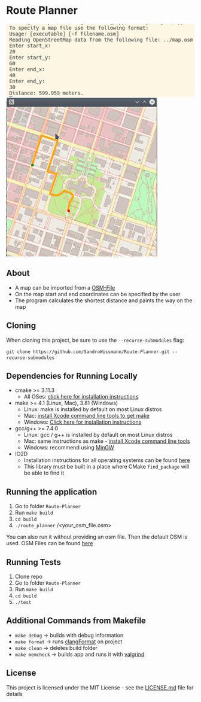 # Route Planner

<img src="docs/konsole.png"/>
<img src="docs/result.png"/>

## About

* A map can be imported from a [OSM-File](https://www.openstreetmap.org/#map=6/51.330/10.453)
* On the map start and end coordinates can be specified by the user
* The program calculates the shortest distance and paints the way on the map


## Cloning

When cloning this project, be sure to use the `--recurse-submodules` flag:
```
git clone https://github.com/SandroWissmann/Route-Planner.git --recurse-submodules
```

## Dependencies for Running Locally
* cmake >= 3.11.3
  * All OSes: [click here for installation instructions](https://cmake.org/install/)
* make >= 4.1 (Linux, Mac), 3.81 (Windows)
  * Linux: make is installed by default on most Linux distros
  * Mac: [install Xcode command line tools to get make](https://developer.apple.com/xcode/features/)
  * Windows: [Click here for installation instructions](http://gnuwin32.sourceforge.net/packages/make.htm)
* gcc/g++ >= 7.4.0
  * Linux: gcc / g++ is installed by default on most Linux distros
  * Mac: same instructions as make - [install Xcode command line tools](https://developer.apple.com/xcode/features/)
  * Windows: recommend using [MinGW](http://www.mingw.org/)
* IO2D
  * Installation instructions for all operating systems can be found [here](https://github.com/cpp-io2d/P0267_RefImpl/blob/master/BUILDING.md)
  * This library must be built in a place where CMake `find_package` will be able to find it

## Running the application

1. Go to folder `Route-Planner`
2. Run `make build`
3. `cd build`
4. `./route_planner` /<your_osm_file.osm>

You can also run it without providing an osm file. Then the default OSM is used.
OSM Files can be found [here](https://www.openstreetmap.org/#map=6/51.330/10.453)

## Running Tests

1. Clone repo
1. Go to folder `Route-Planner`
2. Run `make build`
3. `cd build`
4. `./test` 


## Additional Commands from Makefile

* `make debug` -> builds with debug information
* `make format` -> runs [clangFormat](https://clang.llvm.org/docs/ClangFormat.html) on project
* `make clean` -> deletes build folder
* `make memcheck` -> builds app and runs it with [valgrind](https://www.valgrind.org/)


## License

This project is licensed under the MIT License - see the [LICENSE.md](LICENSE.md) file for details
